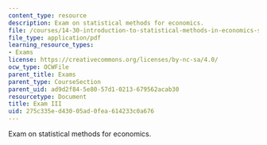 ```yaml
---
content_type: resource
description: Exam on statistical methods for economics.
file: /courses/14-30-introduction-to-statistical-methods-in-economics-spring-2009/275c335ed43005ad0fea614233c0a676_MIT14_30s09_exam03_09.pdf
file_type: application/pdf
learning_resource_types:
- Exams
license: https://creativecommons.org/licenses/by-nc-sa/4.0/
ocw_type: OCWFile
parent_title: Exams
parent_type: CourseSection
parent_uid: ad9d2f84-5e80-57d1-0213-679562acab30
resourcetype: Document
title: Exam III
uid: 275c335e-d430-05ad-0fea-614233c0a676
---
```

Exam on statistical methods for economics.